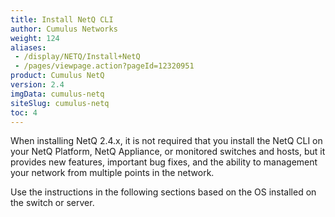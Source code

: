 ```yaml
---
title: Install NetQ CLI
author: Cumulus Networks
weight: 124
aliases:
 - /display/NETQ/Install+NetQ
 - /pages/viewpage.action?pageId=12320951
product: Cumulus NetQ
version: 2.4
imgData: cumulus-netq
siteSlug: cumulus-netq
toc: 4
---
```

When installing NetQ 2.4.x,  it is not required that you install the NetQ CLI on your NetQ Platform, NetQ Appliance, or monitored switches and hosts, but it provides new features, important bug fixes, and the ability to management your network from multiple points in the network.

Use the instructions in the following sections based on the OS installed on the switch or server.
